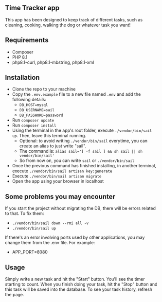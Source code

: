 ## Time Tracker app

This app has been designed to keep track of different tasks, such as cleaning, cooking, walking the dog or whatever task you want!

## Requirements

- Composer
- PHP 8.1
- php8.1-curl, php8.1-mbstring, php8.1-xml

## Installation

- Clone the repo to your machine
- Copy the `.env.example` file to a new file named `.env` and add the following details:
    - `DB_HOST=mysql`
    - `DB_USERNAME=sail`
    - `DB_PASSWORD=password`
- Run `composer update`
- Run `composer install`
- Using the terminal in the app's root folder, execute `./vendor/bin/sail up`. Then, leave this terminal running.
    - Optional: to avoid writing `./vendor/bin/sail` everytime, you can create an alias to just write "sail". 
    - The command is: `alias sail='[ -f sail ] && sh sail || sh vendor/bin/sail'`
    - So from now on, you can write `sail` or `./vendor/bin/sail`
- Once the previous command has finished installing, in another terminal, execute `./vendor/bin/sail artisan key:generate`
- Execute `./vendor/bin/sail artisan migrate`
- Open the app using your browser in localhost

## Some problems you may encounter

If you start the project without migrating the DB, there will be errors related to that. To fix them:
- `./vendor/bin/sail down --rmi all -v`
- `./vendor/bin/sail up`

If there's an error involving ports used by other applications, you may change them from the .env file. For example:
- APP_PORT=8080

## Usage

Simply write a new task and hit the "Start" button. You'll see the timer starting to count. When you finish doing your task, hit the "Stop" button and this task will be saved into the database. To see your task history, refresh the page.
